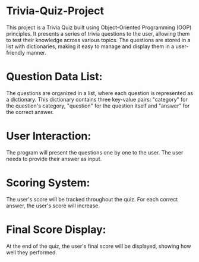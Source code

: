 # Trivia-Quiz-Project
This project is a Trivia Quiz built using Object-Oriented Programming (OOP) principles. It presents a series of trivia questions to the user, allowing them to test their knowledge across various topics. The questions are stored in a list with dictionaries, making it easy to manage and display them in a user-friendly manner.

# Question Data List: 
The questions are organized in a list, where each question is represented as a dictionary. This dictionary contains three key-value pairs: "category" for the question's category, "question" for the question itself and "answer" for the correct answer.

# User Interaction: 
The program will present the questions one by one to the user. The user needs to provide their answer as input.

# Scoring System: 
The user's score will be tracked throughout the quiz. For each correct answer, the user's score will increase.

# Final Score Display: 
At the end of the quiz, the user's final score will be displayed, showing how well they performed.
